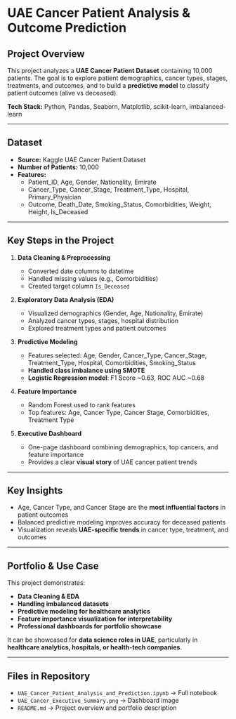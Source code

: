 # UAE Cancer Patient Analysis & Outcome Prediction

## Project Overview
This project analyzes a **UAE Cancer Patient Dataset** containing 10,000 patients. The goal is to explore patient demographics, cancer types, stages, treatments, and outcomes, and to build a **predictive model** to classify patient outcomes (alive vs deceased).

**Tech Stack:** Python, Pandas, Seaborn, Matplotlib, scikit-learn, imbalanced-learn  

---

## Dataset
- **Source:** Kaggle UAE Cancer Patient Dataset  
- **Number of Patients:** 10,000  
- **Features:**  
  - Patient_ID, Age, Gender, Nationality, Emirate  
  - Cancer_Type, Cancer_Stage, Treatment_Type, Hospital, Primary_Physician  
  - Outcome, Death_Date, Smoking_Status, Comorbidities, Weight, Height, Is_Deceased  

---

## Key Steps in the Project

1. **Data Cleaning & Preprocessing**
   - Converted date columns to datetime
   - Handled missing values (e.g., Comorbidities)
   - Created target column `Is_Deceased`  

2. **Exploratory Data Analysis (EDA)**
   - Visualized demographics (Gender, Age, Nationality, Emirate)
   - Analyzed cancer types, stages, hospital distribution
   - Explored treatment types and patient outcomes  

3. **Predictive Modeling**
   - Features selected: Age, Gender, Cancer_Type, Cancer_Stage, Treatment_Type, Hospital, Comorbidities, Smoking_Status
   - **Handled class imbalance using SMOTE**
   - **Logistic Regression model**: F1 Score ~0.63, ROC AUC ~0.68

4. **Feature Importance**
   - Random Forest used to rank features
   - Top features: Age, Cancer Type, Cancer Stage, Comorbidities, Treatment Type

5. **Executive Dashboard**
   - One-page dashboard combining demographics, top cancers, and feature importance
   - Provides a clear **visual story** of UAE cancer patient trends  

---

## Key Insights
- Age, Cancer Type, and Cancer Stage are the **most influential factors** in patient outcomes
- Balanced predictive modeling improves accuracy for deceased patients
- Visualization reveals **UAE-specific trends** in cancer type, treatment, and outcomes

---

## Portfolio & Use Case
This project demonstrates:
- **Data Cleaning & EDA**
- **Handling imbalanced datasets**
- **Predictive modeling for healthcare analytics**
- **Feature importance visualization for interpretability**
- **Professional dashboards for portfolio showcase**

It can be showcased for **data science roles in UAE**, particularly in **healthcare analytics, hospitals, or health-tech companies**.

---

## Files in Repository
- `UAE_Cancer_Patient_Analysis_and_Prediction.ipynb` → Full notebook  
- `UAE_Cancer_Executive_Summary.png` → Dashboard image  
- `README.md` → Project overview and portfolio description
